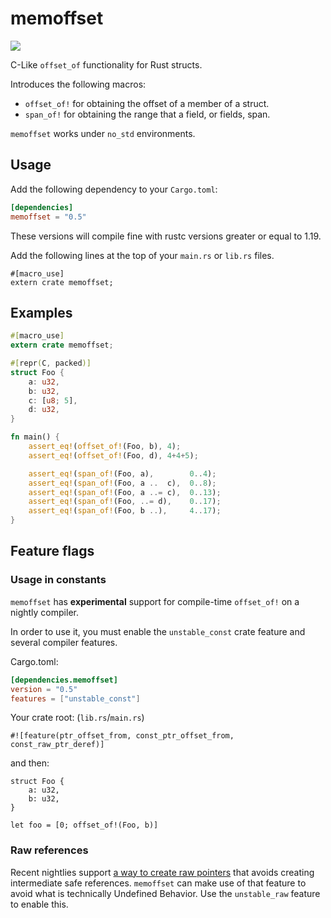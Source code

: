 # memoffset #

[![](http://meritbadge.herokuapp.com/memoffset)](https://crates.io/crates/memoffset)

C-Like `offset_of` functionality for Rust structs.

Introduces the following macros:
 * `offset_of!` for obtaining the offset of a member of a struct.
 * `span_of!` for obtaining the range that a field, or fields, span.

`memoffset` works under `no_std` environments.

## Usage ##
Add the following dependency to your `Cargo.toml`:

```toml
[dependencies]
memoffset = "0.5"
```

These versions will compile fine with rustc versions greater or equal to 1.19.

Add the following lines at the top of your `main.rs` or `lib.rs` files.

```rust,ignore
#[macro_use]
extern crate memoffset;
```

## Examples ##
```rust
#[macro_use]
extern crate memoffset;

#[repr(C, packed)]
struct Foo {
    a: u32,
    b: u32,
    c: [u8; 5],
    d: u32,
}

fn main() {
    assert_eq!(offset_of!(Foo, b), 4);
    assert_eq!(offset_of!(Foo, d), 4+4+5);

    assert_eq!(span_of!(Foo, a),        0..4);
    assert_eq!(span_of!(Foo, a ..  c),  0..8);
    assert_eq!(span_of!(Foo, a ..= c),  0..13);
    assert_eq!(span_of!(Foo, ..= d),    0..17);
    assert_eq!(span_of!(Foo, b ..),     4..17);
}
```

## Feature flags ##

### Usage in constants ###
`memoffset` has **experimental** support for compile-time `offset_of!` on a nightly compiler.

In order to use it, you must enable the `unstable_const` crate feature and several compiler features.

Cargo.toml:
```toml
[dependencies.memoffset]
version = "0.5"
features = ["unstable_const"]
```

Your crate root: (`lib.rs`/`main.rs`)
```rust,ignore
#![feature(ptr_offset_from, const_ptr_offset_from, const_raw_ptr_deref)]
```

and then:

```rust,ignore
struct Foo {
    a: u32,
    b: u32,
}

let foo = [0; offset_of!(Foo, b)] 
```

### Raw references ###
Recent nightlies support [a way to create raw pointers](https://github.com/rust-lang/rust/issues/73394) that avoids creating intermediate safe references.
`memoffset` can make use of that feature to avoid what is technically Undefined Behavior.
Use the `unstable_raw` feature to enable this.
